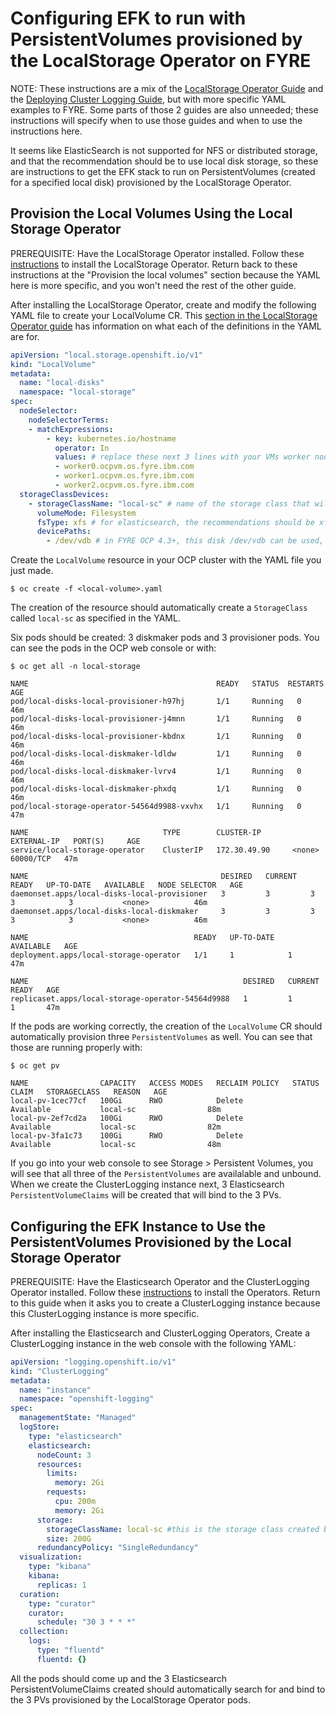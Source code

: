 # Configuring EFK to run with PersistentVolumes provisioned by the LocalStorage Operator on FYRE

NOTE: These instructions are a mix of the [LocalStorage Operator Guide](https://docs.openshift.com/container-platform/4.2/storage/persistent_storage/persistent-storage-local.html) and the [Deploying Cluster Logging Guide](https://docs.openshift.com/container-platform/4.3/logging/cluster-logging-deploying.html), but with more specific YAML examples to FYRE. Some parts of those 2 guides are also unneeded; these instructions will specify when to use those guides and when to use the instructions here.

It seems like ElasticSearch is not supported for NFS or distributed storage, and that the recommendation should be to use local disk storage, so these are instructions to get the EFK stack to run on PersistentVolumes (created for a specified local disk) provisioned by the LocalStorage Operator.

## Provision the Local Volumes Using the Local Storage Operator

PREREQUISITE: Have the LocalStorage Operator installed. Follow these [instructions](https://docs.openshift.com/container-platform/4.2/storage/persistent_storage/persistent-storage-local.html#local-storage-install_persistent-storage-local) to install the LocalStorage Operator. Return back to these instructions at the "Provision the local volumes" section because the YAML here is more specific, and you won't need the rest of the other guide.

After installing the LocalStorage Operator, create and modify the following YAML file to create your LocalVolume CR. This [section in the LocalStorage Operator guide](https://docs.openshift.com/container-platform/4.2/storage/persistent_storage/persistent-storage-local.html#local-volume-cr_persistent-storage-local) has information on what each of the definitions in the YAML are for.

```YAML
apiVersion: "local.storage.openshift.io/v1"
kind: "LocalVolume"
metadata:
  name: "local-disks"
  namespace: "local-storage" 
spec:
  nodeSelector: 
    nodeSelectorTerms:
    - matchExpressions:
        - key: kubernetes.io/hostname
          operator: In
          values: # replace these next 3 lines with your VMs worker nodes
          - worker0.ocpvm.os.fyre.ibm.com
          - worker1.ocpvm.os.fyre.ibm.com
          - worker2.ocpvm.os.fyre.ibm.com
  storageClassDevices:
    - storageClassName: "local-sc" # name of the storage class that will be created
      volumeMode: Filesystem 
      fsType: xfs # for elasticsearch, the recommendations should be xfs or ext4, this has only been tested with xfs   
      devicePaths: 
        - /dev/vdb # in FYRE OCP 4.3+, this disk /dev/vdb can be used, should have 500Gi of storage 

```

Create the `LocalVolume` resource in your OCP cluster with the YAML file you just made. 

```$ oc create -f <local-volume>.yaml ```

The creation of the resource should automatically create a `StorageClass` called `local-sc` as specified in the YAML. 
    
Six pods should be created: 3 diskmaker pods and 3 provisioner pods. You can see the pods in the OCP web console or with:

```$ oc get all -n local-storage```

```
NAME                                          READY   STATUS  RESTARTS   AGE
pod/local-disks-local-provisioner-h97hj       1/1     Running   0          46m
pod/local-disks-local-provisioner-j4mnn       1/1     Running   0          46m
pod/local-disks-local-provisioner-kbdnx       1/1     Running   0          46m
pod/local-disks-local-diskmaker-ldldw         1/1     Running   0          46m
pod/local-disks-local-diskmaker-lvrv4         1/1     Running   0          46m
pod/local-disks-local-diskmaker-phxdq         1/1     Running   0          46m
pod/local-storage-operator-54564d9988-vxvhx   1/1     Running   0          47m

NAME                              TYPE        CLUSTER-IP       EXTERNAL-IP   PORT(S)     AGE
service/local-storage-operator    ClusterIP   172.30.49.90     <none>        60000/TCP   47m

NAME                                           DESIRED   CURRENT   READY   UP-TO-DATE   AVAILABLE   NODE SELECTOR   AGE
daemonset.apps/local-disks-local-provisioner   3         3         3       3            3           <none>          46m
daemonset.apps/local-disks-local-diskmaker     3         3         3       3            3           <none>          46m

NAME                                     READY   UP-TO-DATE   AVAILABLE   AGE
deployment.apps/local-storage-operator   1/1     1            1           47m

NAME                                                DESIRED   CURRENT   READY   AGE
replicaset.apps/local-storage-operator-54564d9988   1         1         1       47m
```


If the pods are working correctly, the creation of the `LocalVolume` CR should automatically provision three `PersistentVolumes` as well. You can see that those are running properly with:
         
```$ oc get pv```

```    
NAME                CAPACITY   ACCESS MODES   RECLAIM POLICY   STATUS      CLAIM   STORAGECLASS   REASON   AGE
local-pv-1cec77cf   100Gi      RWO            Delete           Available           local-sc                88m
local-pv-2ef7cd2a   100Gi      RWO            Delete           Available           local-sc                82m
local-pv-3fa1c73    100Gi      RWO            Delete           Available           local-sc                48m
```

If you go into your web console to see Storage > Persistent Volumes, you will see that all three of the `PersistentVolumes` are availalable and unbound. When we create the ClusterLogging instance next, 3 Elasticsearch `PersistentVolumeClaims` will be created that will bind to the 3 PVs.

## Configuring the EFK Instance to Use the PersistentVolumes Provisioned by the Local Storage Operator

PREREQUISITE: Have the Elasticsearch Operator and the ClusterLogging Operator installed. Follow these [instructions](https://docs.openshift.com/container-platform/4.3/logging/cluster-logging-deploying.html) to install the Operators. Return to this guide when it asks you to create a ClusterLogging instance because this ClusterLogging instance is more specific.

After installing the Elasticsearch and ClusterLogging Operators, Create a ClusterLogging instance in the web console with the following YAML:

```YAML
apiVersion: "logging.openshift.io/v1"
kind: "ClusterLogging"
metadata:
  name: "instance" 
  namespace: "openshift-logging"
spec:
  managementState: "Managed"  
  logStore:
    type: "elasticsearch"  
    elasticsearch:
      nodeCount: 3 
      resources:
        limits:
          memory: 2Gi
        requests:
          cpu: 200m
          memory: 2Gi
      storage:
        storageClassName: local-sc #this is the storage class created by our LocalVolume resource
        size: 200G
      redundancyPolicy: "SingleRedundancy"
  visualization:
    type: "kibana"  
    kibana:
      replicas: 1
  curation:
    type: "curator"  
    curator:
      schedule: "30 3 * * *"
  collection:
    logs:
      type: "fluentd"  
      fluentd: {}
```
All the pods should come up and the 3 Elasticsearch PersistentVolumeClaims created should automatically search for and bind to the 3 PVs provisioned by the LocalStorage Operator pods.



